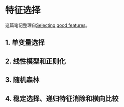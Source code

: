 # 特征选择

这篇笔记整理自[Selecting good features](http://blog.datadive.net/selecting-good-features-part-i-univariate-selection/)。

## 1. 单变量选择

## 2. 线性模型和正则化

## 3. 随机森林

## 4. 稳定选择、递归特征消除和横向比较


